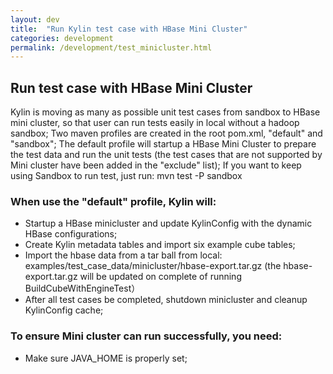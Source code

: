 ```yaml
---
layout: dev
title:  "Run Kylin test case with HBase Mini Cluster"
categories: development
permalink: /development/test_minicluster.html
---
```


## Run test case with HBase Mini Cluster

Kylin is moving as many as possible unit test cases from sandbox to HBase mini cluster, so that user can run tests easily in local without a hadoop sandbox; Two maven profiles are created in the root pom.xml, "default" and "sandbox"; The default profile will startup a HBase Mini Cluster to prepare the test data and run the unit tests (the test cases that are not supported by Mini cluster have been added in the "exclude" list); If you want to keep using Sandbox to run test, just run:
mvn test -P sandbox


### When use the "default" profile, Kylin will:

* 	Startup a HBase minicluster and update KylinConfig with the dynamic HBase configurations;
* 	Create Kylin metadata tables and import six example cube tables;
* 	Import the hbase data from a tar ball from local: examples/test_case_data/minicluster/hbase-export.tar.gz (the hbase-export.tar.gz will be updated on complete of running BuildCubeWithEngineTest）
* 	After all test cases be completed, shutdown minicluster and cleanup KylinConfig cache;

### To ensure Mini cluster can run successfully, you need:
* 	Make sure JAVA_HOME is properly set; 
